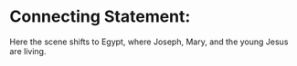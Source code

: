 # Connecting Statement:

Here the scene shifts to Egypt, where Joseph, Mary, and the young Jesus are living.